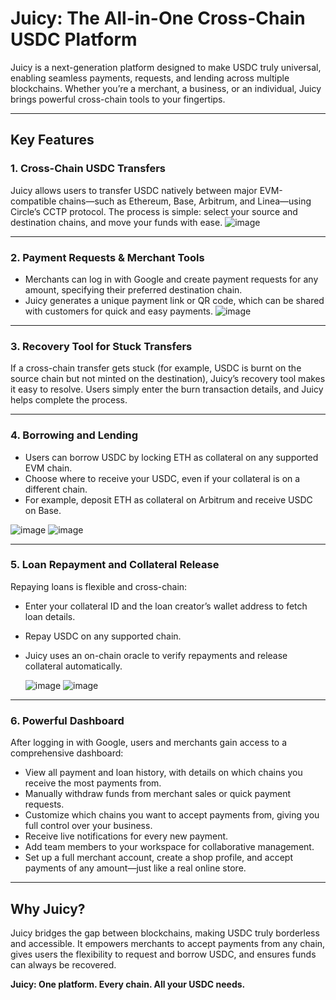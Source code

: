 # Juicy: The All-in-One Cross-Chain USDC Platform

Juicy is a next-generation platform designed to make USDC truly universal, enabling seamless payments, requests, and lending across multiple blockchains. Whether you’re a merchant, a business, or an individual, Juicy brings powerful cross-chain tools to your fingertips.

---

## Key Features

### 1. Cross-Chain USDC Transfers

Juicy allows users to transfer USDC natively between major EVM-compatible chains—such as Ethereum, Base, Arbitrum, and Linea—using Circle’s CCTP protocol. The process is simple: select your source and destination chains, and move your funds with ease.
![image](https://github.com/user-attachments/assets/f8c98288-fa96-49ee-9a1c-7e4c11d6bbdd)


---

### 2. Payment Requests & Merchant Tools

- Merchants can log in with Google and create payment requests for any amount, specifying their preferred destination chain.
- Juicy generates a unique payment link or QR code, which can be shared with customers for quick and easy payments.
![image](https://github.com/user-attachments/assets/99d97357-9a4a-48d1-b8b5-8eabb90f5325)

---

### 3. Recovery Tool for Stuck Transfers

If a cross-chain transfer gets stuck (for example, USDC is burnt on the source chain but not minted on the destination), Juicy’s recovery tool makes it easy to resolve. Users simply enter the burn transaction details, and Juicy helps complete the process.



---

### 4. Borrowing and Lending

- Users can borrow USDC by locking ETH as collateral on any supported EVM chain.
- Choose where to receive your USDC, even if your collateral is on a different chain.
- For example, deposit ETH as collateral on Arbitrum and receive USDC on Base.
  
![image](https://github.com/user-attachments/assets/91011193-f8cf-4088-bf9e-b24548094460)
![image](https://github.com/user-attachments/assets/10f57df5-30f8-48b4-99ef-91eab15f40ad)


---

### 5. Loan Repayment and Collateral Release

Repaying loans is flexible and cross-chain:

- Enter your collateral ID and the loan creator’s wallet address to fetch loan details.
- Repay USDC on any supported chain.
- Juicy uses an on-chain oracle to verify repayments and release collateral automatically.

  ![image](https://github.com/user-attachments/assets/c5167e5f-0709-483a-85d1-d7e329b14423)
![image](https://github.com/user-attachments/assets/4653f639-33dc-4532-8cb9-b42ae77f99d3)



---

### 6. Powerful Dashboard

After logging in with Google, users and merchants gain access to a comprehensive dashboard:

- View all payment and loan history, with details on which chains you receive the most payments from.
- Manually withdraw funds from merchant sales or quick payment requests.
- Customize which chains you want to accept payments from, giving you full control over your business.
- Receive live notifications for every new payment.
- Add team members to your workspace for collaborative management.
- Set up a full merchant account, create a shop profile, and accept payments of any amount—just like a real online store.

---

## Why Juicy?

Juicy bridges the gap between blockchains, making USDC truly borderless and accessible. It empowers merchants to accept payments from any chain, gives users the flexibility to request and borrow USDC, and ensures funds can always be recovered.

**Juicy: One platform. Every chain. All your USDC needs.**

